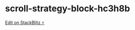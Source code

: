 # scroll-strategy-block-hc3h8b

[Edit on StackBlitz ⚡️](https://stackblitz.com/edit/scroll-strategy-block-hc3h8b)